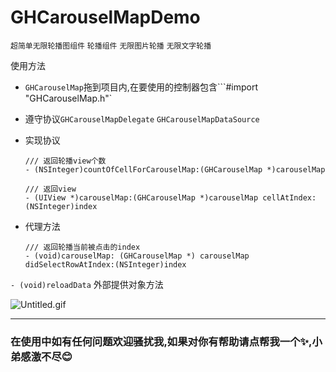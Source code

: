 # GHCarouselMapDemo
`超简单无限轮播图组件` `轮播组件` `无限图片轮播` `无限文字轮播`




使用方法

* `GHCarouselMap`拖到项目内,在要使用的控制器包含```#import "GHCarouselMap.h"`


* 遵守协议`GHCarouselMapDelegate` `GHCarouselMapDataSource`


* 实现协议

  ```
  /// 返回轮播view个数
  - (NSInteger)countOfCellForCarouselMap:(GHCarouselMap *)carouselMap
  
  /// 返回view
  - (UIView *)carouselMap:(GHCarouselMap *)carouselMap cellAtIndex:(NSInteger)index
  
  ```


* 代理方法

  ```
  /// 返回轮播当前被点击的index
  - (void)carouselMap: (GHCarouselMap *) carouselMap didSelectRowAtIndex:(NSInteger)index 

  ```
 
`- (void)reloadData` 外部提供对象方法
 


![Untitled.gif](https://upload-images.jianshu.io/upload_images/1419035-a90a88a311d64564.gif?imageMogr2/auto-orient/strip)


---


### 在使用中如有任何问题欢迎骚扰我,如果对你有帮助请点帮我一个✨,小弟感激不尽:blush: